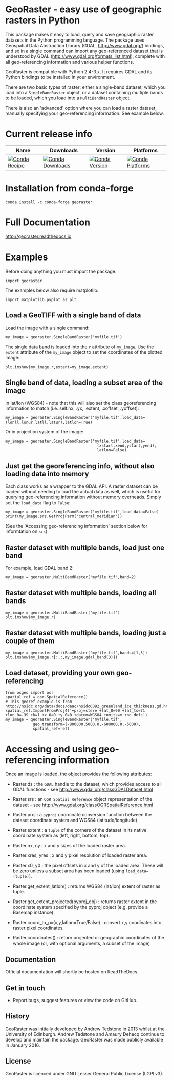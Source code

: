 # GeoRaster - easy use of geographic rasters in Python #

This package makes it easy to load, query and save geographic raster datasets in the Python programming language. The package uses Geospatial Data Abstraction Library (GDAL, http://www.gdal.org/) bindings, and so in a single command can import any geo-referenced dataset that is understood by GDAL (http://www.gdal.org/formats_list.html), complete with all geo-referencing information and various helper functions.

GeoRaster is compatible with Python 2.4-3.x. It requires GDAL and its Python bindings to be installed in your environment.

There are two basic types of raster: either a single-band dataset, which you load into a `SingleBandRaster` object, or a dataset containing multiple bands to be loaded, which you load into a `MultiBandRaster` object.

There is also an 'advanced' option where you can load a raster dataset, manually specifying your geo-referencing information. See example below.

Current release info
====================

| Name | Downloads | Version | Platforms |
| --- | --- | --- | --- |
| [![Conda Recipe](https://img.shields.io/badge/recipe-georaster-green.svg)](https://anaconda.org/conda-forge/georaster) | [![Conda Downloads](https://img.shields.io/conda/dn/conda-forge/georaster.svg)](https://anaconda.org/conda-forge/georaster) | [![Conda Version](https://img.shields.io/conda/vn/conda-forge/georaster.svg)](https://anaconda.org/conda-forge/georaster) | [![Conda Platforms](https://img.shields.io/conda/pn/conda-forge/georaster.svg)](https://anaconda.org/conda-forge/georaster) |


# Installation from conda-forge #

    conda install -c conda-forge georaster


# Full Documentation #

http://georaster.readthedocs.io


# Examples #

Before doing anything you must import the package.

    import georaster

The examples below also require matplotlib:

    import matplotlib.pyplot as plt


## Load a GeoTIFF with a single band of data ##

Load the image with a single command:

    my_image = georaster.SingleBandRaster('myfile.tif')

The single data band is loaded into the `r` attribute of `my_image`. Use the `extent` attribute of the `my_image` object to set the coordinates of the plotted image:

    plt.imshow(my_image.r,extent=my_image.extent)


## Single band of data, loading a subset area of the image ##

In lat/lon (WGS84) - note that this will also set the class georeferencing 
information to match (i.e. self.nx, .yx, .extent, .xoffset, .yoffset):

    my_image = georaster.SingleBandRaster('myfile.tif',load_data=(lonll,lonur,latll,latur),latlon=True)

Or in projection system of the image:

    my_image = georaster.SingleBandRaster('myfile.tif',load_data=
                                            (xstart,xend,ystart,yend),
                                            latlon=False)


## Just get the georeferencing info, without also loading data into memory ##
Each class works as a wrapper to the GDAL API. A raster dataset can be loaded without needing to load the actual data as well, which is useful for querying geo-referencing information without memory overheads. Simply set the `load_data` flag to `False`:

    my_image = georaster.SingleBandRaster('myfile.tif',load_data=False)
    print(my_image.srs.GetProjParm('central_meridian'))

(See the 'Accessing geo-referencing information' section below for informtation on `srs`)


## Raster dataset with multiple bands, load just one band ##
For example, load GDAL band 2:

    my_image = georaster.MultiBandRaster('myfile.tif',band=2)


## Raster dataset with multiple bands, loading all bands ##

    my_image = georaster.MultiBandRaster('myfile.tif')
    plt.imshow(my_image.r)


## Raster dataset with multiple bands, loading just a couple of them ##

    my_image = georaster.MultiBandRaster('myfile.tif',bands=[1,3])
    plt.imshow(my_image.r[:,:,my_image.gdal_band(3)])


## Load dataset, providing your own geo-referencing ##

    from osgeo import osr
    spatial_ref = osr.SpatialReference()
    # This georef example is from http://nsidc.org/data/docs/daac/nsidc0092_greenland_ice_thickness.gd.html
    spatial_ref.ImportFromProj4('+proj=stere +lat_0=90 +lat_ts=71 +lon_0=-39 +k=1 +x_0=0 +y_0=0 +datum=WGS84 +units=m +no_defs')    
    my_image = georaster.SingleBandRaster('myfile.tif',
                geo_transform=(-800000,5000,0,-600000,0,-5000),
                spatial_ref=ref)


# Accessing and using geo-referencing information #
Once an image is loaded, the object provides the following attributes:

- Raster.ds : the `GDAL` handle to the dataset, which provides access to all GDAL functions - see http://www.gdal.org/classGDALDataset.html

- Raster.srs : an `OGR Spatial Reference` object representation of the dataset - see http://www.gdal.org/classOGRSpatialReference.html

- Raster.proj : a `pyproj` coordinate conversion function between the dataset coordinate system and WGS84 (latitude/longitude)

- Raster.extent : a `tuple` of the corners of the dataset in its native coordinate system as (left, right, bottom, top).

- Raster.nx, ny : x and y sizes of the loaded raster area.

- Raster.xres, yres : x and y pixel resolution of loaded raster area.

- Raster.x0, y0 : the pixel offsets in x and y of the loaded area. These will be zero unless a subset area has been loaded (using `load_data=(tuple)`).

- Raster.get_extent_latlon() : returns WGS84 (lat/lon) extent of raster as tuple.

- Raster.get_extent_projected(pyproj_obj) : returns raster extent in the coordinate system specified by the pyproj object (e.g. provide a Basemap instance).

- Raster.coord_to_px(x,y,latlon=True/False) : convert x,y coodinates into raster pixel coordinates.

- Raster.coordinates() : return projected or geographic coordinates of the whole image (or, with optional arguments, a subset of the image)


## Documentation

Official documentation will shortly be hosted on ReadTheDocs.


## Get in touch

* Report bugs, suggest features or view the code on GitHub.


## History

GeoRaster was initially developed by Andrew Tedstone in 2013 whilst at the University of Edinburgh. Andrew Tedstone and Amaury Dehecq continue to develop and maintain the package. GeoRaster was made publicly available in January 2016.


## License

GeoRaster is licenced under GNU Lesser General Public License (LGPLv3).


